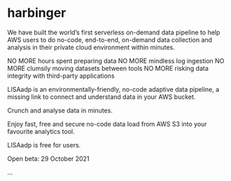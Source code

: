 # harbinger

We have built the world’s first serverless on-demand data pipeline to help AWS users to do no-code, end-to-end, on-demand data collection and analysis in their private cloud environment within minutes.

NO MORE hours spent preparing data
NO MORE mindless log ingestion
NO MORE clumsily moving datasets between tools
NO MORE risking data integrity with third-party applications

LISAadp is an environmentally-friendly, no-code adaptive data pipeline, a missing link to connect and understand data in your AWS bucket. 

Crunch and analyse data in minutes.

Enjoy fast, free and secure no-code data load from AWS S3 into your favourite analytics tool.

LISAadp is free for users. 

Open beta: 29 October 2021

...
